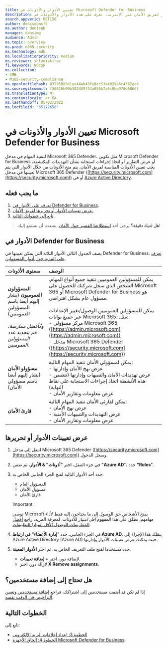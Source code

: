 ```yaml
---
title: تعيين الأدوار والأذونات في Microsoft Defender for Business
description: تعيين أدوار لفريق الأمان عبر الإنترنت. تعرف على هذه الأدوار والأذونات في Defender for Business.
search.appverid: MET150
author: denisebmsft
ms.author: deniseb
manager: dansimp
audience: Admin
ms.topic: overview
ms.prod: m365-security
ms.technology: mdb
ms.localizationpriority: medium
ms.reviewer: shlomiakirav
f1.keywords: NOCSH
ms.collection:
- SMB
- M365-security-compliance
ms.openlocfilehash: 03295989e1ee44ab43fe0cc53e4029a6c4307ea8
ms.sourcegitcommit: f30616b90b382409f53a056b7a6c8be078e6866f
ms.translationtype: MT
ms.contentlocale: ar-SA
ms.lasthandoff: 05/03/2022
ms.locfileid: "65172650"
---
```

# <a name="assign-roles-and-permissions-in-microsoft-defender-for-business"></a>تعيين الأدوار والأذونات في Microsoft Defender for Business

لتنفيذ المهام في مدخل Microsoft 365 Defender، مثل تكوين Microsoft Defender for Business أو عرض التقارير أو اتخاذ إجراءات استجابة بشأن التهديدات المكتشفة، يجب تعيين الأذونات المناسبة لفريق الأمان. يتم منح الأذونات من خلال الأدوار التي يتم تعيينها في مدخل Microsoft 365 Defender ([https://security.microsoft.com](https://security.microsoft.com)) أو في [Azure Active Directory](/azure/active-directory/roles/manage-roles-portal). 

## <a name="what-to-do"></a>ما يجب فعله

1. [تعرف على الأدوار في Defender for Business](#roles-in-defender-for-business).
2. [عرض تعيينات الأدوار أو تحريرها لفريق الأمان.](#view-or-edit-role-assignments)
3. [تابع إلى خطواتك التالية](#next-steps).

>
> **هل لديك دقيقة؟**
> يرجى أخذ <a href="https://microsoft.qualtrics.com/jfe/form/SV_0JPjTPHGEWTQr4y" target="_blank">استطلاعنا القصير حول الأمان</a>. يسعدنا أن نستمع إليك!
>

## <a name="roles-in-defender-for-business"></a>الأدوار في Defender for Business

يصف الجدول التالي الأدوار الثلاثة التي يمكن تعيينها في Defender for Business. [تعرف على المزيد حول أدوار المسؤولين](../../admin/add-users/about-admin-roles.md).

| مستوى الأذونات | الوصف |
|:---|:---|
| **المسؤولون العموميون** (يشار إليهم أيضا باسم المسؤولين العموميين) <br/><br/> *وكأفضل ممارسة، قم بتحديد عدد المسؤولين العموميين.* | يمكن للمسؤولين العموميين تنفيذ جميع أنواع المهام. الشخص الذي سجل شركتك للحصول على Microsoft 365 أو Microsoft Defender for Business هو مسؤول عام بشكل افتراضي. <br/><br/> يمكن للمسؤولين العموميين الوصول/تغيير الإعدادات عبر جميع بوابات Microsoft 365، مثل: <br/>- مركز مسؤولي Microsoft 365 ([https://admin.microsoft.com](https://admin.microsoft.com)) <br/>- مدخل Microsoft 365 Defender ([https://security.microsoft.com](https://security.microsoft.com)) |
| **مسؤولو الأمان** (يشار إليهم أيضا باسم مسؤولي الأمان) | يمكن لمسؤولي الأمان تنفيذ المهام التالية: <br/>- عرض نهج الأمان وإدارتها <br/>- عرض تهديدات الأمان والتنبيهات وإدارتها (تتضمن هذه الأنشطة اتخاذ إجراءات الاستجابة على نقاط النهاية) <br/>- عرض معلومات وتقارير الأمان |
| **قارئ الأمان** | يمكن لقارئي الأمان تنفيذ المهام التالية: <br/>- عرض نهج الأمان <br/>- عرض التهديدات والتنبيهات الأمنية <br/>- عرض معلومات وتقارير الأمان  |


## <a name="view-or-edit-role-assignments"></a>عرض تعيينات الأدوار أو تحريرها

1. انتقل إلى مدخل Microsoft 365 Defender ([https://security.microsoft.com](https://security.microsoft.com)) وسجل الدخول.

2. في جزء التنقل، اختر **"أذونات" & الأدوار**، ثم ضمن **"Azure AD**"، حدد **"Roles**".

3. حدد أحد الأدوار التالية لفتح الجزء الجانبي الخاص به:

   - المسؤول العام
   - مسؤول الأمان
   - قارئ الأمان

   > [!IMPORTANT]
   > توصي Microsoft بمنح الأشخاص حق الوصول إلى ما يحتاجون إليه فقط لأداء مهامهم. نطلق على هذا المفهوم *أقل امتياز* للأذونات. لمعرفة المزيد، راجع [أفضل الممارسات للوصول الأقل امتيازا للتطبيقات](/azure/active-directory/develop/secure-least-privileged-access). 

4. في الجزء الجانبي، حدد "**إدارة الأعضاء" في ارتباط Azure AD**. ينقلك هذا الإجراء إلى Azure Active Directory (Azure AD) حيث يمكنك عرض تعيينات الأدوار وإدارتها.

5. حدد مستخدما لفتح ملف التعريف الخاص به، ثم اختر **الأدوار المعينة**.

   - لإضافة دور، اختر **+ إضافة تعيينات**.
   - لإزالة دور، اختر **X Remove assignments**. 

## <a name="need-to-add-users"></a>هل تحتاج إلى إضافة مستخدمين؟

إذا لم تكن قد أضفت مستخدمين إلى اشتراكك، فراجع [إضافة مستخدمين وتعيين التراخيص في الوقت نفسه](mdb-add-users.md).

## <a name="next-steps"></a>الخطوات التالية

تابع إلى:

- [الخطوة 3: إعداد إعلامات البريد الإلكتروني](mdb-email-notifications.md)
- [الخطوة 4: إلحاق الأجهزة Microsoft Defender for Business](mdb-onboard-devices.md)